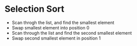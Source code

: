 # Selection Sort

* Scan throgh the list, and find the smallest element
* Swap smallest element into position 0
* Scan through the list and find the second smallest element
* Swap second smallest element in position 1

